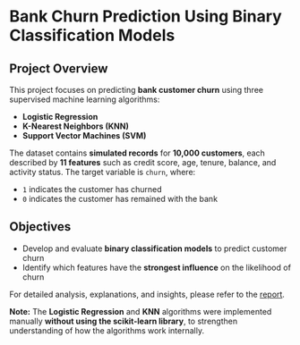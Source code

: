 # Bank Churn Prediction Using Binary Classification Models

## Project Overview

This project focuses on predicting **bank customer churn** using three supervised machine learning algorithms:

- **Logistic Regression**  
- **K-Nearest Neighbors (KNN)**  
- **Support Vector Machines (SVM)**  

The dataset contains **simulated records** for **10,000 customers**, each described by **11 features** such as credit score, age, tenure, balance, and activity status. The target variable is `churn`, where:
- `1` indicates the customer has churned
- `0` indicates the customer has remained with the bank

## Objectives

- Develop and evaluate **binary classification models** to predict customer churn
- Identify which features have the **strongest influence** on the likelihood of churn

For detailed analysis, explanations, and insights, please refer to the [report](report.pdf).

**Note:** The **Logistic Regression** and **KNN** algorithms were implemented manually **without using the scikit-learn library**, to strengthen understanding of how the algorithms work internally.
